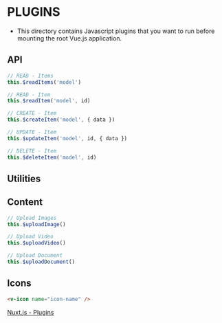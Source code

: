 # PLUGINS

* This directory contains Javascript plugins that you want to run before mounting the root Vue.js application.

## API

```javascript
// READ - Items
this.$readItems('model')

// READ - Item
this.$readItem('model', id)

// CREATE - Item
this.$createItem('model', { data })

// UPDATE - Item
this.$updateItem('model', id, { data })

// DELETE - Item
this.$deleteItem('model', id)
```

## Utilities


## Content

```javascript
// Upload Images
this.$uploadImage()

// Upload Video
this.$uploadVideo()

// Upload Document
this.$uploadDocument()
```

## Icons

```html
<v-icon name="icon-name" />
```

[Nuxt.js - Plugins](https://nuxtjs.org/guide/plugins)
